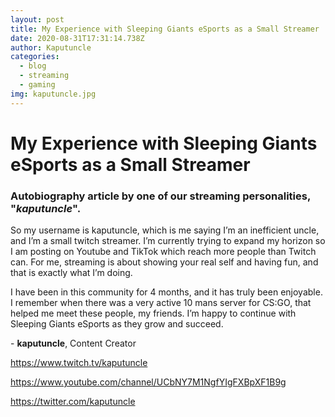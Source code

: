 ```yaml
---
layout: post
title: My Experience with Sleeping Giants eSports as a Small Streamer
date: 2020-08-31T17:31:14.738Z
author: Kaputuncle
categories:
  - blog
  - streaming
  - gaming
img: kaputuncle.jpg
---
```

# My Experience with Sleeping Giants eSports as a Small Streamer

### Autobiography article by one of our streaming personalities, "***kaputuncle***".

So my username is kaputuncle, which is me saying I’m an inefficient uncle, and I’m a small twitch streamer. I’m currently trying to expand my horizon so I am posting on Youtube and TikTok which reach more people than Twitch can. For me, streaming is about showing your real self and having fun, and that is exactly what I’m doing.

I have been in this community for 4 months, and it has truly been enjoyable. I remember when there was a very active 10 mans server for CS:GO, that helped me meet these people, my friends. I’m happy to continue with Sleeping Giants eSports as they grow and succeed.



\- **kaputuncle**, Content Creator

<https://www.twitch.tv/kaputuncle>

<https://www.youtube.com/channel/UCbNY7M1NgfYIgFXBpXF1B9g>

<https://twitter.com/kaputuncle>